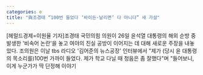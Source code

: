 ```yaml
---
categories: e
title: "與조경태 “100번 들었다 ‘바이든·날리면’ 다 아니다” 새 가설"
---
```

[헤럴드경제=이원율 기자]조경태 국민의힘 의원이 26일 윤석열 대통령의 해외 순방 중 발생한 &#039;비속어 논란&#039;을 놓고 여야의 진실 공방이 이어지는 데 대해 새로운 주장을 내놓았다. 조의원은 이날 tbs 라디오 &#039;김어준의 뉴스공장&#039; 인터뷰에서 "제가 (당시 윤 대통령의 목소리를)100번 가까이 들었다. 제가 학교 다닐 때 청음은 좀 잘했다"며 "들어보니, 이게 누군가가 딱 단정해 이야기